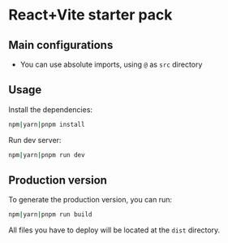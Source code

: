 # React+Vite starter pack

## Main configurations
- You can use absolute imports, using `@` as `src` directory

## Usage

Install the dependencies:

```sh
npm|yarn|pnpm install
```

Run dev server:

```sh
npm|yarn|pnpm run dev
```

## Production version

To generate the production version, you can run:

```sh
npm|yarn|pnpm run build
```

All files you have to deploy will be located at the `dist` directory.
